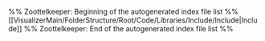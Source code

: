 %% Zoottelkeeper: Beginning of the autogenerated index file list  %%
 [[VisualizerMain/FolderStructure/Root/Code/Libraries/Include/Include|Include]]
%% Zoottelkeeper: End of the autogenerated index file list  %%
